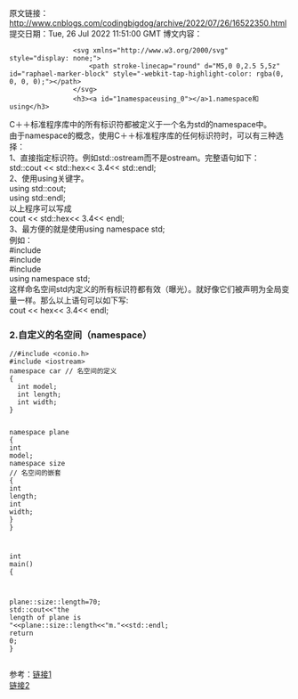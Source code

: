 原文链接：http://www.cnblogs.com/codingbigdog/archive/2022/07/26/16522350.html
提交日期：Tue, 26 Jul 2022 11:51:00 GMT
博文内容：

                    <svg xmlns="http://www.w3.org/2000/svg" style="display: none;">
                        <path stroke-linecap="round" d="M5,0 0,2.5 5,5z" id="raphael-marker-block" style="-webkit-tap-highlight-color: rgba(0, 0, 0, 0);"></path>
                    </svg>
                    <h3><a id="1namespaceusing_0"></a>1.namespace和using</h3> 
<p>C＋＋标准程序库中的所有标识符都被定义于一个名为std的namespace中。<br> 由于namespace的概念，使用C＋＋标准程序库的任何标识符时，可以有三种选择：<br> 1、直接指定标识符。例如std::ostream而不是ostream。完整语句如下：<br> std::cout &lt;&lt; std::hex&lt;&lt; 3.4&lt;&lt; std::endl;<br> 2、使用using关键字。<br> using std::cout;<br> using std::endl;<br> 以上程序可以写成<br> cout &lt;&lt; std::hex&lt;&lt; 3.4&lt;&lt; endl;<br> 3、最方便的就是使用using namespace std;<br> 例如：<br> #include <br> #include <br> #include <br> using namespace std;<br> 这样命名空间std内定义的所有标识符都有效（曝光）。就好像它们被声明为全局变量一样。那么以上语句可以如下写:<br> cout &lt;&lt; hex&lt;&lt; 3.4&lt;&lt; endl;</p> 
<h3><a id="2namespace_18"></a>2.自定义的名空间（namespace）</h3> 
<pre><code class="prism language-cpp"><span class="token comment">//#include &lt;conio.h&gt;</span>
<span class="token macro property"><span class="token directive-hash">#</span><span class="token directive keyword">include</span> <span class="token string">&lt;iostream&gt;</span></span>
<span class="token keyword">namespace</span> car <span class="token comment">// 名空间的定义</span>
<span class="token punctuation">{<!-- --></span>
  <span class="token keyword">int</span> model<span class="token punctuation">;</span>
  <span class="token keyword">int</span> length<span class="token punctuation">;</span>
  <span class="token keyword">int</span> width<span class="token punctuation">;</span>
<span class="token punctuation">}</span>

<span class="token keyword">namespace</span> plane
<span class="token punctuation">{<!-- --></span>
  <span class="token keyword">int</span> model<span class="token punctuation">;</span>
  <span class="token keyword">namespace</span> size <span class="token comment">// 名空间的嵌套</span>
  <span class="token punctuation">{<!-- --></span>
    <span class="token keyword">int</span> length<span class="token punctuation">;</span>
    <span class="token keyword">int</span> width<span class="token punctuation">;</span>
  <span class="token punctuation">}</span>
<span class="token punctuation">}</span>



<span class="token keyword">int</span> <span class="token function">main</span><span class="token punctuation">(</span><span class="token punctuation">)</span>
<span class="token punctuation">{<!-- --></span>
  
  plane<span class="token operator">::</span>size<span class="token operator">::</span>length<span class="token operator">=</span><span class="token number">70</span><span class="token punctuation">;</span>
  std<span class="token operator">::</span>cout<span class="token operator">&lt;&lt;</span><span class="token string">"the length of plane is "</span><span class="token operator">&lt;&lt;</span>plane<span class="token operator">::</span>size<span class="token operator">::</span>length<span class="token operator">&lt;&lt;</span><span class="token string">"m."</span><span class="token operator">&lt;&lt;</span>std<span class="token operator">::</span>endl<span class="token punctuation">;</span>
  <span class="token keyword">return</span> <span class="token number">0</span><span class="token punctuation">;</span>
<span class="token punctuation">}</span>
</code></pre> 
<p>参考：<a href="https://blog.csdn.net/quyafeng2011/article/details/68921750">链接1</a><br> <a href="https://blog.csdn.net/weixin_40597170/article/details/79827221">链接2</a></p>
                